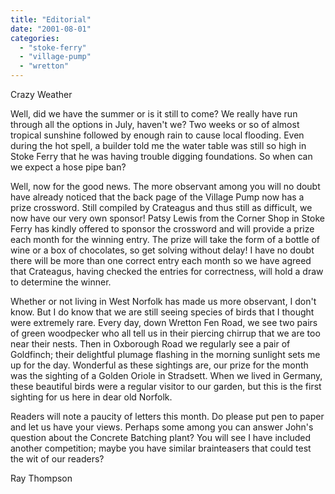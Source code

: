 ```yaml
---
title: "Editorial"
date: "2001-08-01"
categories: 
  - "stoke-ferry"
  - "village-pump"
  - "wretton"
---
```


Crazy Weather

Well, did we have the summer or is it still to come? We really have run through all the options in July, haven't we? Two weeks or so of almost tropical sunshine followed by enough rain to cause local flooding. Even during the hot spell, a builder told me the water table was still so high in Stoke Ferry that he was having trouble digging foundations. So when can we expect a hose pipe ban?

Well, now for the good news. The more observant among you will no doubt have already noticed that the back page of the Village Pump now has a prize crossword. Still compiled by Crateagus and thus still as difficult, we now have our very own sponsor! Patsy Lewis from the Corner Shop in Stoke Ferry has kindly offered to sponsor the crossword and will provide a prize each month for the winning entry. The prize will take the form of a bottle of wine or a box of chocolates, so get solving without delay! I have no doubt there will be more than one correct entry each month so we have agreed that Crateagus, having checked the entries for correctness, will hold a draw to determine the winner.

Whether or not living in West Norfolk has made us more observant, I don't know. But I do know that we are still seeing species of birds that I thought were extremely rare. Every day, down Wretton Fen Road, we see two pairs of green woodpecker who all tell us in their piercing chirrup that we are too near their nests. Then in Oxborough Road we regularly see a pair of Goldfinch; their delightful plumage flashing in the morning sunlight sets me up for the day. Wonderful as these sightings are, our prize for the month was the sighting of a Golden Oriole in Stradsett. When we lived in Germany, these beautiful birds were a regular visitor to our garden, but this is the first sighting for us here in dear old Norfolk.

Readers will note a paucity of letters this month. Do please put pen to paper and let us have your views. Perhaps some among you can answer John's question about the Concrete Batching plant? You will see I have included another competition; maybe you have similar brainteasers that could test the wit of our readers?

Ray Thompson
